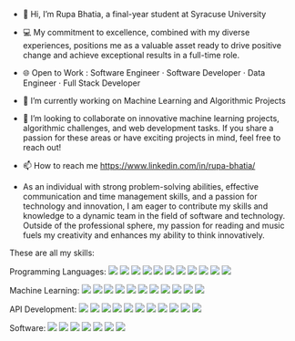 - 👋 Hi, I’m Rupa Bhatia, a final-year student at Syracuse University
- 💻 My commitment to excellence, combined with my diverse experiences, positions me as a valuable asset ready to drive positive change and achieve exceptional results in a full-time role.
- 🌐 Open to Work : Software Engineer · Software Developer · Data Engineer · Full Stack Developer
- 🌱 I’m currently working on Machine Learning and Algorithmic Projects
- 💞️ I’m looking to collaborate on innovative machine learning projects, algorithmic challenges, and web development tasks. If you share a passion for these areas or have exciting projects in mind, feel free to reach out!
- 📫 How to reach me https://www.linkedin.com/in/rupa-bhatia/

- As an individual with strong problem-solving abilities, effective communication and time management skills, and a passion for technology and innovation, I am eager to contribute my skills and knowledge to a dynamic team in the field of software and technology. Outside of the professional sphere, my passion for reading and music fuels my creativity and enhances my ability to think innovatively. 

These are all my skills: 

Programming Languages:
![](https://img.shields.io/badge/<PYTHON>-informational?style=flat&logo=<LOGO_NAME>&logoColor=white&color=ffbcdd)
![](https://img.shields.io/badge/<C>-informational?style=flat&logo=<LOGO_NAME>&logoColor=white&color=bdffa6)
![](https://img.shields.io/badge/<C++>-informational?style=flat&logo=<LOGO_NAME>&logoColor=white&color=741b47)
![](https://img.shields.io/badge/<JAVA>-informational?style=flat&logo=<LOGO_NAME>&logoColor=white&color=001828)
![](https://img.shields.io/badge/<PHP>-informational?style=flat&logo=<LOGO_NAME>&logoColor=white&color=ffc000)
![](https://img.shields.io/badge/<HTML>-informational?style=flat&logo=<LOGO_NAME>&logoColor=white&color=2986cc)
![](https://img.shields.io/badge/<CSS>-informational?style=flat&logo=<LOGO_NAME>&logoColor=white&color=ff65bf)
![](https://img.shields.io/badge/<JAVASCRIPT>-informational?style=flat&logo=<LOGO_NAME>&logoColor=white&color=f44336)
![](https://img.shields.io/badge/<Kotlin>-informational?style=flat&logo=<LOGO_NAME>&logoColor=white&color=ffe599)
![](https://img.shields.io/badge/<REACTJS>-informational?style=flat&logo=<LOGO_NAME>&logoColor=white&color=bada55)
![](https://img.shields.io/badge/<NodeJS>-informational?style=flat&logo=<LOGO_NAME>&logoColor=white&color=00cc66) 



Machine Learning:
![](https://img.shields.io/badge/<Tensorflow>-informational?style=flat&logo=<LOGO_NAME>&logoColor=white&color=8fce00)
![](https://img.shields.io/badge/<PyTorch>-informational?style=flat&logo=<LOGO_NAME>&logoColor=white&color=1f425f)
![](https://img.shields.io/badge/<scikit-learn>-informational?style=flat&logo=<LOGO_NAME>&logoColor=white&color=ff69b4)
![](https://img.shields.io/badge/<Keras>-informational?style=flat&logo=<LOGO_NAME>&logoColor=white&color=blue)
![](https://img.shields.io/badge/<spaCy>-informational?style=flat&logo=<LOGO_NAME>&logoColor=white&color=orange)
![](https://img.shields.io/badge/<ChatterBot>-informational?style=flat&logo=<LOGO_NAME>&logoColor=white&color=success)
![](https://img.shields.io/badge/<Numpy>-informational?style=flat&logo=<LOGO_NAME>&logoColor=white&color=yellow)
![](https://img.shields.io/badge/<Pandas>-informational?style=flat&logo=<LOGO_NAME>&logoColor=white&color=ff8000)
![](https://img.shields.io/badge/<Matplotlib>-informational?style=flat&logo=<LOGO_NAME>&logoColor=white&color=ff3333)
![](https://img.shields.io/badge/<OpenCV>-informational?style=flat&logo=<LOGO_NAME>&logoColor=white&color=4CAF50)
![](https://img.shields.io/badge/<Streamlit>-informational?style=flat&logo=<LOGO_NAME>&logoColor=white&color=9cf)


API Development:
![](https://img.shields.io/badge/<MYSQL>-informational?style=flat&logo=<LOGO_NAME>&logoColor=white&color=blue)
![](https://img.shields.io/badge/<NLP>-informational?style=flat&logo=<LOGO_NAME>&logoColor=white&color=orange)
![](https://img.shields.io/badge/<NLTK>-informational?style=flat&logo=<LOGO_NAME>&logoColor=white&color=green)
![](https://img.shields.io/badge/<AWS>-informational?style=flat&logo=<LOGO_NAME>&logoColor=white&color=yellow)
![](https://img.shields.io/badge/<Firebase>-informational?style=flat&logo=<LOGO_NAME>&logoColor=white&color=red)
![](https://img.shields.io/badge/<Tkinter>-informational?style=flat&logo=<LOGO_NAME>&logoColor=white&color=purple)
![](https://img.shields.io/badge/<BOOTSTRAP>-informational?style=flat&logo=<LOGO_NAME>&logoColor=white&color=brown)
![](https://img.shields.io/badge/<MongoDB>-informational?style=flat&logo=<LOGO_NAME>&logoColor=white&color=teal)
![](https://img.shields.io/badge/<SQLite>-informational?style=flat&logo=<LOGO_NAME>&logoColor=white&color=pink)
![](https://img.shields.io/badge/<Flask>-informational?style=flat&logo=<LOGO_NAME>&logoColor=white&color=indigo)
![](https://img.shields.io/badge/<Django>-informational?style=flat&logo=<LOGO_NAME>&logoColor=white&color=gray)



Software:
![](https://img.shields.io/badge/<SQL-Server-Management-Studio>-informational?style=flat&logo=<LOGO_NAME>&logoColor=white&color=6b4c1b)
![](https://img.shields.io/badge/<Microsoft-Azure>-informational?style=flat&logo=<LOGO_NAME>&logoColor=white&color=8fce00)
![](https://img.shields.io/badge/<Git>-informational?style=flat&logo=<LOGO_NAME>&logoColor=white&color=9fc5e8)
![](https://img.shields.io/badge/<WordPress>-informational?style=flat&logo=<LOGO_NAME>&logoColor=white&color=ea9999)
![](https://img.shields.io/badge/<Shopify>-informational?style=flat&logo=<LOGO_NAME>&logoColor=white&color=d35400)
![](https://img.shields.io/badge/<Tableau>-informational?style=flat&logo=<LOGO_NAME>&logoColor=white&color=3498db)
![](https://img.shields.io/badge/<PowerBi>-informational?style=flat&logo=<LOGO_NAME>&logoColor=white&color=27ae60)

 
